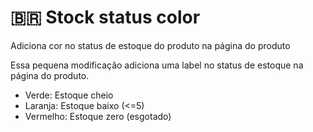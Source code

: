 # 🇧🇷  Stock status color
 Adiciona cor no status de estoque do produto na página do produto

Essa pequena modificação adiciona uma label no status de estoque na página do produto.
- Verde: Estoque cheio
- Laranja: Estoque baixo (<=5)
- Vermelho: Estoque zero (esgotado)
